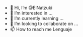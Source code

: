 - 👋 Hi, I’m @ElNatzuki
- 👀 I’m interested in ...
- 🌱 I’m currently learning ...
- 💞️ I’m looking to collaborate on ...
- 📫 How to reach me Lenguaje

<!---
ElNatzuki/ElNatzuki is a ✨ special ✨ repository because its `README.md` (this file) appears on your GitHub profile.
You can click the Preview link to take a look at your changes.
--->
